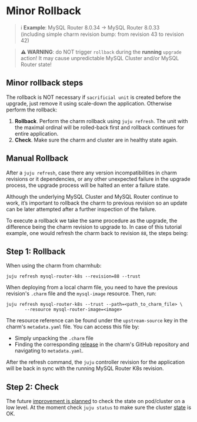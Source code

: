 # Minor Rollback

> :information_source: **Example**: MySQL Router 8.0.34 -> MySQL Router 8.0.33<br/>
(including simple charm revision bump: from revision 43 to revision 42)

> **:warning: WARNING**: do NOT trigger `rollback` during the **running** `upgrade` action! It may cause unpredictable MySQL Cluster and/or MySQL Router state!

## Minor rollback steps

The rollback is NOT necessary if `sacrificial unit` is created before the upgrade, just remove it using scale-down the application. Otherwise perform the rollback:

1. **Rollback**. Perform the charm rollback using `juju refresh`. The unit with the maximal ordinal will be rolled-back first and rollback continues for entire application.
2. **Check**. Make sure the charm and cluster are in healthy state again.

## Manual Rollback

After a `juju refresh`, case there any version incompatibilities in charm revisions or it dependencies, or any other unexpected failure in the upgrade process, the upgrade process will be halted an enter a failure state.

Although the underlying MySQL Cluster and MySQL Router continue to work, it’s important to rollback the charm to previous revision so an update can be later attempted after a further inspection of the failure.

To execute a rollback we take the same procedure as the upgrade, the difference being the charm revision to upgrade to. In case of this tutorial example, one would refresh the charm back to revision `88`, the steps being:

## Step 1: Rollback

When using the charm from charmhub:

```shell
juju refresh mysql-router-k8s --revision=88 --trust
```

When deploying from a local charm file, you need to have the previous revision's `.charm` file and the `mysql-image` resource. Then, run:

```shell
juju refresh mysql-router-k8s --trust --path=<path_to_charm_file> \
       --resource mysql-router-image=<image>
```
The resource reference can be found under the `upstream-source` key in the charm's `metadata.yaml` file. You can access this file by:
* Simply unpacking the `.charm` file
* Finding the corresponding [release](https://github.com/canonical/mysql-router-k8s-operator/releases) in the charm's GitHub repository and navigating to `metadata.yaml`.

After the refresh command, the `juju` controller revision for the application will be back in sync with the running MySQL Router K8s revision.

## Step 2: Check

The future [improvement is planned](https://warthogs.atlassian.net/browse/DPE-2620) to check the state on pod/cluster on a low level. At the moment check `juju status` to make sure the cluster [state](/t/11866) is OK.
